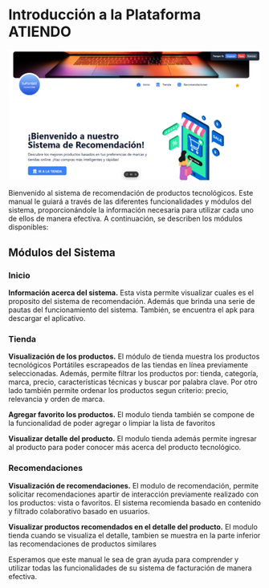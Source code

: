 # **Introducción a la Plataforma ATIENDO**

![Hello](../assets/images/pantalla_inicio.png)

Bienvenido al sistema de recomendación de productos tecnológicos. Este manual le guiará a través de las diferentes funcionalidades y módulos del sistema, proporcionándole la información necesaria para utilizar cada uno de ellos de manera efectiva. A continuación, se describen los módulos disponibles:

## Módulos del Sistema

### Inicio

**Información acerca del sistema.**
Esta vista permite visualizar cuales es el proposito del sistema de recomendación. Además que brinda una serie de pautas del funcionamiento del sistema. También, se encuentra el apk para descargar el aplicativo.

### Tienda

**Visualización de los productos.**
El módulo de tienda muestra los productos tecnológicos Portátiles escrapeados de las tiendas en línea previamente seleccionadas. Además, permite filtrar los productos por: tienda, categoría, marca, precio, características técnicas y buscar por palabra clave. Por otro lado también permite ordenar los productos segun criterio: precio, relevancia y orden de marca.

**Agregar favorito los productos.**
El modulo tienda también se compone de la funcionalidad de poder agregar o limpiar la lista de favoritos

**Visualizar detalle del producto.**
El modulo tienda además permite ingresar al producto para poder conocer más acerca del producto tecnológico.

### Recomendaciones

**Visualización de recomendaciones.**
El modulo de recomendación, permite solicitar recomendaciones apartir de interacción previamente realizado con los productos: vista o favoritos. El sistema recomienda basado en contenido y filtrado colaborativo basado en usuarios.

**Visualizar productos recomendados en el detalle del producto.**
El modulo tienda cuando se visualiza el detalle, tambien se muestra en la parte inferior las recomendaciones de productos similares

Esperamos que este manual le sea de gran ayuda para comprender y utilizar todas las funcionalidades de su sistema de facturación de manera efectiva.
